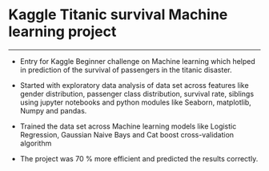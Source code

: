 # Kaggle Titanic survival Machine learning project 
________________________________________________________________________________________________________________________________________________________________________
* Entry for Kaggle Beginner challenge on Machine learning which helped in
prediction of the survival of passengers in the titanic disaster.

* Started with exploratory data analysis of data set across features like gender
distribution, passenger class distribution, survival rate, siblings using jupyter
notebooks and python modules like Seaborn, matplotlib, Numpy and pandas.

* Trained the data set across Machine learning models like Logistic Regression,
Gaussian Naive Bays and Cat boost cross-validation algorithm

* The project was 70 % more efficient and predicted the results correctly.
